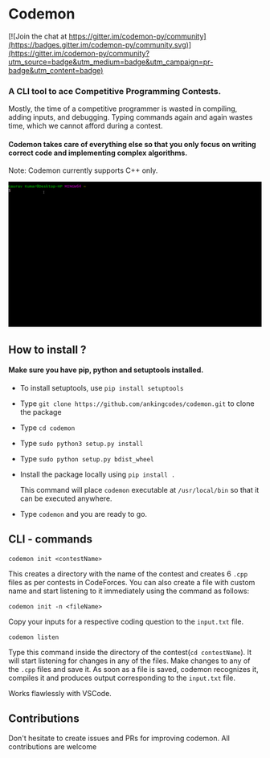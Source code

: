 #                           Codemon 

[![Join the chat at https://gitter.im/codemon-py/community](https://badges.gitter.im/codemon-py/community.svg)](https://gitter.im/codemon-py/community?utm_source=badge&utm_medium=badge&utm_campaign=pr-badge&utm_content=badge)

### A CLI tool to ace Competitive Programming Contests.

Mostly, the time of a competitive programmer is wasted in compiling, adding inputs, 
and debugging. Typing commands again and again wastes time, which we cannot afford 
during a contest. 

#### Codemon takes care of everything else so that you only focus on writing correct code and implementing complex algorithms.

Note: Codemon currently supports C++ only. 

![](code2.gif)

## How to install ?
#### Make sure you have pip, python and setuptools installed.
- To install setuptools, use `pip install setuptools`
- Type `git clone https://github.com/ankingcodes/codemon.git` to clone the package
- Type `cd codemon`
- Type `sudo python3 setup.py install`
- Type `sudo python setup.py bdist_wheel`
- Install the package locally using `pip install .`
  
  This command will place `codemon` executable at `/usr/local/bin` so that it can 
  be executed anywhere.
- Type `codemon` and you are ready to go.

## CLI - commands
   ```
   codemon init <contestName>
   ```
    
  This creates a directory with the name of the contest and creates 6 `.cpp` files 
  as per contests in CodeForces.
  You can also create a file with custom name and start listening to it immediately using the command as follows: 
  ```
  codemon init -n <fileName>
  ```

  Copy your inputs for a respective coding question to the `input.txt` file.

  ```
  codemon listen 
  ```

  Type this command inside the directory of the contest(`cd contestName`). 
  It will start listening for changes in any of the files. Make changes to any 
  of the `.cpp` files and save it. 
  As soon as a file is saved, codemon recognizes it, compiles it and produces 
  output corresponding to the `input.txt` file. 

  Works flawlessly with VSCode.

## Contributions 
Don't hesitate to create issues and PRs for improving codemon. 
All contributions are welcome 

